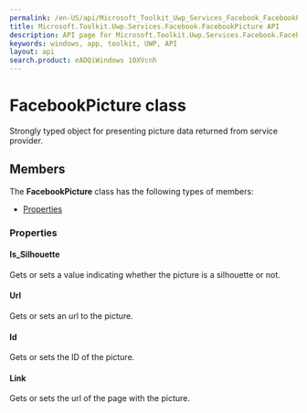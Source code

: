 ```yaml
---
permalink: /en-US/api/Microsoft_Toolkit_Uwp_Services_Facebook_FacebookPicture.htm
title: Microsoft.Toolkit.Uwp.Services.Facebook.FacebookPicture API 
description: API page for Microsoft.Toolkit.Uwp.Services.Facebook.FacebookPicture
keywords: windows, app, toolkit, UWP, API
layout: api
search.product: eADQiWindows 10XVcnh
---
```



# FacebookPicture class

Strongly typed object for presenting picture data returned from service provider.

## Members

The **FacebookPicture** class has the following types of members:

* [Properties](#Properties)

### Properties

#### Is_Silhouette

Gets or sets a value indicating whether the picture is a silhouette or not.



#### Url

Gets or sets an url to the picture.



#### Id

Gets or sets the ID of the picture.



#### Link

Gets or sets the url of the page with the picture.


